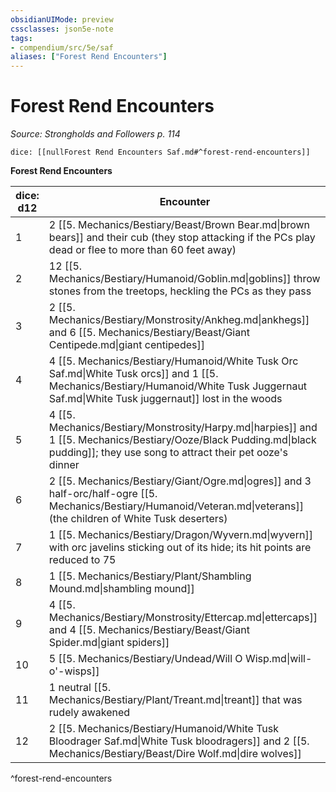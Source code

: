 ```yaml
---
obsidianUIMode: preview
cssclasses: json5e-note
tags:
- compendium/src/5e/saf
aliases: ["Forest Rend Encounters"]
---
```

# Forest Rend Encounters
*Source: Strongholds and Followers p. 114* 

`dice: [[nullForest Rend Encounters Saf.md#^forest-rend-encounters]]`

**Forest Rend Encounters**

| dice: d12 | Encounter |
|-----------|-----------|
| 1 | 2 [[5. Mechanics/Bestiary/Beast/Brown Bear.md\|brown bears]] and their cub (they stop attacking if the PCs play dead or flee to more than 60 feet away) |
| 2 | 12 [[5. Mechanics/Bestiary/Humanoid/Goblin.md\|goblins]] throw stones from the treetops, heckling the PCs as they pass |
| 3 | 2 [[5. Mechanics/Bestiary/Monstrosity/Ankheg.md\|ankhegs]] and 6 [[5. Mechanics/Bestiary/Beast/Giant Centipede.md\|giant centipedes]] |
| 4 | 4 [[5. Mechanics/Bestiary/Humanoid/White Tusk Orc Saf.md\|White Tusk orcs]] and 1 [[5. Mechanics/Bestiary/Humanoid/White Tusk Juggernaut Saf.md\|White Tusk juggernaut]] lost in the woods |
| 5 | 4 [[5. Mechanics/Bestiary/Monstrosity/Harpy.md\|harpies]] and 1 [[5. Mechanics/Bestiary/Ooze/Black Pudding.md\|black pudding]]; they use song to attract their pet ooze's dinner |
| 6 | 2 [[5. Mechanics/Bestiary/Giant/Ogre.md\|ogres]] and 3 half-orc/half-ogre [[5. Mechanics/Bestiary/Humanoid/Veteran.md\|veterans]] (the children of White Tusk deserters) |
| 7 | 1 [[5. Mechanics/Bestiary/Dragon/Wyvern.md\|wyvern]] with orc javelins sticking out of its hide; its hit points are reduced to 75 |
| 8 | 1 [[5. Mechanics/Bestiary/Plant/Shambling Mound.md\|shambling mound]] |
| 9 | 4 [[5. Mechanics/Bestiary/Monstrosity/Ettercap.md\|ettercaps]] and 4 [[5. Mechanics/Bestiary/Beast/Giant Spider.md\|giant spiders]] |
| 10 | 5 [[5. Mechanics/Bestiary/Undead/Will O Wisp.md\|will-o'-wisps]] |
| 11 | 1 neutral [[5. Mechanics/Bestiary/Plant/Treant.md\|treant]] that was rudely awakened |
| 12 | 2 [[5. Mechanics/Bestiary/Humanoid/White Tusk Bloodrager Saf.md\|White Tusk bloodragers]] and 2 [[5. Mechanics/Bestiary/Beast/Dire Wolf.md\|dire wolves]] |
^forest-rend-encounters